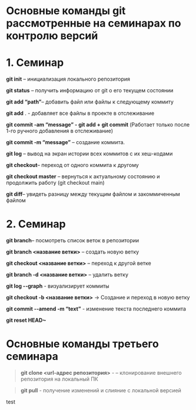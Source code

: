 # Основные команды git рассмотренные на семинарах по контролю версий

# 1. Семинар 

**git init** – инициализация локального репозитория

**git status** – получить информацию от git о его текущем состоянии

**git add “path”**– добавить файл или файлы к следующему коммиту

**git add** . - добавляет все файлы в проекте в отслеживание

**git commit -am “message” - git add + git commit** (Работает только после 1-го ручного добавления в отслеживание)

**git commit -m “message”** – создание коммита.

**git log** – вывод на экран истории всех коммитов с их хеш-кодами

**git checkout**– переход от одного коммита к другому

**git checkout master** – вернуться к актуальному состоянию и продолжить работу (git checkout main)

**git diff**– увидеть разницу между текущим файлом и закоммиченным файлом

# 2. Семинар

**git branch**– посмотреть список веток в репозитории

**git branch <название ветки>** – создать новую ветку

**git checkout <название ветки>** – переход к другой ветке

**git branch -d <название ветки>** – удалить ветку

**git log --graph** - визуализирует коммиты

**git checkout -b <название ветки>** -> Создание и переход в новую ветку

**git commit --amend -m “text”** - изменение текста последнего коммита

**git reset HEAD~**

# Основные команды третьего семинара

> **git clone <url-адрес репозитория>** - – клонирование внешнего репозитория на локальный ПК

> **git pull** - получение изменений и слияние с локальной версией


test

